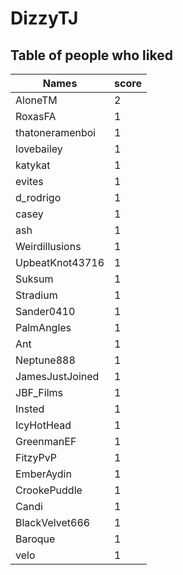 # DizzyTJ
## Table of people who liked
Names | score
--- | ---
AloneTM | 2
RoxasFA | 1
thatoneramenboi | 1
lovebailey | 1
katykat | 1
evites | 1
d_rodrigo | 1
casey | 1
ash | 1
Weirdillusions | 1
UpbeatKnot43716 | 1
Suksum | 1
Stradium | 1
Sander0410 | 1
PalmAngles | 1
Ant | 1
Neptune888 | 1
JamesJustJoined | 1
JBF_Films | 1
Insted | 1
IcyHotHead | 1
GreenmanEF | 1
FitzyPvP | 1
EmberAydin | 1
CrookePuddle | 1
Candi | 1
BlackVelvet666 | 1
Baroque | 1
velo | 1
